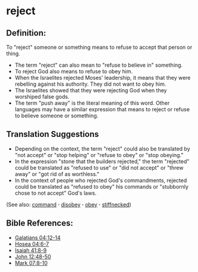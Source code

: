 # reject #

## Definition: ##

To "reject" someone or something means to refuse to accept that person or thing.

* The term "reject" can also mean to "refuse to believe in" something.
* To reject God also means to refuse to obey him.
* When the Israelites rejected Moses' leadership, it means that they were rebelling against his authority. They did not want to obey him.
* The Israelites showed that they were rejecting God when they worshiped false gods.
* The term "push away" is the literal meaning of this word. Other languages may have a similar expression that means to reject or refuse to believe someone or something.

## Translation Suggestions ##

* Depending on the context, the term "reject" could also be translated by "not accept" or "stop helping" or "refuse to obey" or "stop obeying."
* In the expression "stone that the builders rejected," the term "rejected" could be translated as "refused to use" or "did not accept" or "threw away" or "got rid of as worthless."
* In the context of people who rejected God's commandments, rejected could be translated as "refused to obey" his commands or "stubbornly chose to not accept" God's laws.

(See also: [command](../other/command.md) **·** [disobey](../other/disobey.md) **·** [obey](../other/obey.md) **·** [stiffnecked](../other/stiffnecked.md))

## Bible References: ##

* [Galatians 04:12-14](https://door43.org/en/bible/notes/gal/04/12)
* [Hosea 04:6-7](https://door43.org/en/bible/notes/hos/04/06)
* [Isaiah 41:8-9](https://door43.org/en/bible/notes/isa/41/08)
* [John 12:48-50](https://door43.org/en/bible/notes/jhn/12/48)
* [Mark 07:8-10](https://door43.org/en/bible/notes/mrk/07/08)

